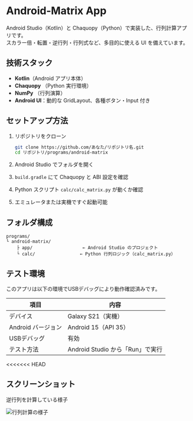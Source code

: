 # Android‑Matrix App

Android Studio（Kotlin）と Chaquopy（Python）で実装した、行列計算アプリです。  
スカラー倍・転置・逆行列・行列式など、多目的に使える UI を備えています。

## 技術スタック

- **Kotlin**（Android アプリ本体）  
- **Chaquopy** （Python 実行環境）  
- **NumPy** （行列演算）  
- **Android UI**：動的な GridLayout、各種ボタン・Input 付き  

## セットアップ方法

1. リポジトリをクローン  
   ```bash
   git clone https://github.com/あなた/リポジトリ名.git
   cd リポジトリ/programs/android-matrix

2. Android Studio でフォルダを開く

3. `build.gradle` にて Chaquopy と ABI 設定を確認

4. Python スクリプト `calc/calc_matrix.py` が動くか確認

5. エミュレータまたは実機ですぐ起動可能

## フォルダ構成

```
programs/
└ android-matrix/
    ├ app/                   ← Android Studio のプロジェクト
    └ calc/                 ← Python 行列ロジック（calc_matrix.py）
```

## テスト環境

このアプリは以下の環境でUSBデバッグにより動作確認済みです。

| 項目                | 内容                                       |
|---------------------|--------------------------------------------|
| デバイス             | Galaxy S21（実機）                         |
| Android バージョン   | Android 15（API 35）                       |
| USBデバッグ         | 有効                                       |
| テスト方法           | Android Studio から「Run」で実行           |
<<<<<<< HEAD


## スクリーンショット

逆行列を計算している様子

![行列計算の様子](./images/matrix_screenshot.webp)
